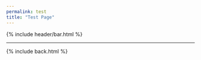 ```yaml
---
permalink: test
title: "Test Page"
---
```


{% include header/bar.html %}

***

{% include back.html %}
